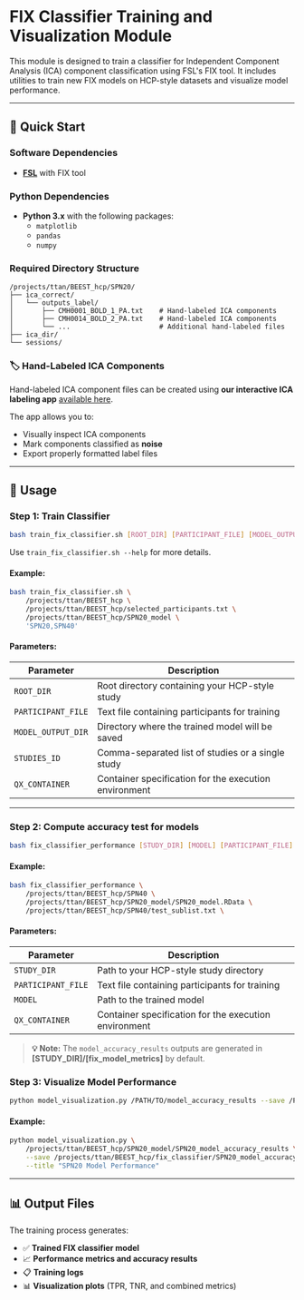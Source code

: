 # FIX Classifier Training and Visualization Module

This module is designed to train a classifier for Independent Component Analysis (ICA) component classification using FSL's FIX tool. It includes utilities to train new FIX models on HCP-style datasets and visualize model performance.

---

## 🚀 Quick Start

### Software Dependencies
- **[FSL](https://fsl.fmrib.ox.ac.uk/fsl/fslwiki/FIX)** with FIX tool

### Python Dependencies
- **Python 3.x** with the following packages:
  - `matplotlib`
  - `pandas` 
  - `numpy`

### Required Directory Structure

```
/projects/ttan/BEEST_hcp/SPN20/
├── ica_correct/
│   └── outputs_label/
│       ├── CMH0001_BOLD_1_PA.txt    # Hand-labeled ICA components
│       ├── CMH0014_BOLD_2_PA.txt    # Hand-labeled ICA components
│       └── ...                      # Additional hand-labeled files
├── ica_dir/
└── sessions/
```

### 🏷️ Hand-Labeled ICA Components

Hand-labeled ICA component files can be created using **our interactive ICA labeling app** [available here](https://github.com/slimnsour/ica-ranker).

The app allows you to:
- Visually inspect ICA components
- Mark components classified as **noise**
- Export properly formatted label files

---

## 📖 Usage

### Step 1: Train Classifier

```bash
bash train_fix_classifier.sh [ROOT_DIR] [PARTICIPANT_FILE] [MODEL_OUTPUT_DIR] [STUDIES_ID] [QX_CONTAINER]
```

Use `train_fix_classifier.sh --help` for more details.

#### Example:
```bash
bash train_fix_classifier.sh \
    /projects/ttan/BEEST_hcp \
    /projects/ttan/BEEST_hcp/selected_participants.txt \
    /projects/ttan/BEEST_hcp/SPN20_model \
    'SPN20,SPN40'
```

#### Parameters:
| Parameter | Description |
|-----------|-------------|
| `ROOT_DIR` | Root directory containing your HCP-style study |
| `PARTICIPANT_FILE` | Text file containing participants for training |
| `MODEL_OUTPUT_DIR` | Directory where the trained model will be saved |
| `STUDIES_ID` | Comma-separated list of studies or a single study |
| `QX_CONTAINER` | Container specification for the execution environment |

---
### Step 2: Compute accuracy test for models
```bash
bash fix_classifier_performance [STUDY_DIR] [MODEL] [PARTICIPANT_FILE] [QX_CONTAINER]
```

#### Example:
```bash
bash fix_classifier_performance \
    /projects/ttan/BEEST_hcp/SPN40 \
    /projects/ttan/BEEST_hcp/SPN20_model/SPN20_model.RData \
    /projects/ttan/BEEST_hcp/SPN40/test_sublist.txt \
```

#### Parameters:
| Parameter | Description |
|-----------|-------------|
| `STUDY_DIR` | Path to your HCP-style study directory |
| `PARTICIPANT_FILE` | Text file containing participants for training |
| `MODEL` | Path to the trained model |
| `QX_CONTAINER` | Container specification for the execution environment |

> **💡 Note:** The `model_accuracy_results` outputs are generated in **[STUDY_DIR]/[fix_model_metrics]** by default.

### Step 3: Visualize Model Performance

```bash
python model_visualization.py /PATH/TO/model_accuracy_results --save /PATH/TO/OUTPUT --title "Model Performance"
```

#### Example:
```bash
python model_visualization.py \
    /projects/ttan/BEEST_hcp/SPN20_model/SPN20_model_accuracy_results \
    --save /projects/ttan/BEEST_hcp/fix_classifier/SPN20_model_accuracy.png \
    --title "SPN20 Model Performance"
```

---

## 📊 Output Files

The training process generates:
- ✅ **Trained FIX classifier model**
- 📈 **Performance metrics and accuracy results**
- 📋 **Training logs**
- 📊 **Visualization plots** (TPR, TNR, and combined metrics)